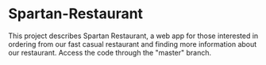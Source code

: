 # Spartan-Restaurant

This project describes Spartan Restaurant, a web app for those interested in ordering from our fast casual restaurant and finding more information about our restaurant. Access the code through the "master" branch.
